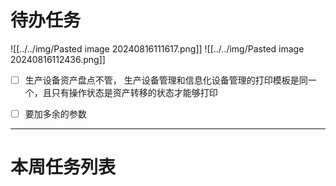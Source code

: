 # 待办任务

![[../../img/Pasted image 20240816111617.png]]
![[../../img/Pasted image 20240816112436.png]]
- [ ] 生产设备资产盘点不管， 生产设备管理和信息化设备管理的打印模板是同一个，且只有操作状态是资产转移的状态才能够打印

- [ ] 要加多余的参数





------
# 本周任务列表


